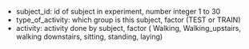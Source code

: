 
- subject_id: id of subject in experiment, number integer 1 to 30 
- type_of_activity:  which group is this subject, factor (TEST or TRAIN)
- activity: activity done by subject, factor ( Walking, Walking_upstairs, walking downstairs, sitting, standing, laying)
